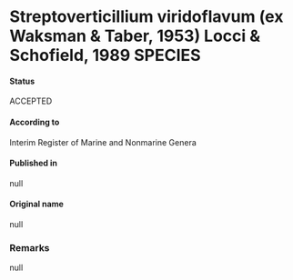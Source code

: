 # Streptoverticillium viridoflavum (ex Waksman & Taber, 1953) Locci & Schofield, 1989 SPECIES

#### Status
ACCEPTED

#### According to
Interim Register of Marine and Nonmarine Genera

#### Published in
null

#### Original name
null

### Remarks
null
